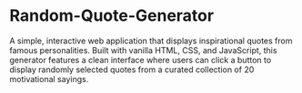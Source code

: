 # Random-Quote-Generator
A simple, interactive web application that displays inspirational quotes from famous personalities. Built with vanilla HTML, CSS, and JavaScript, this generator features a clean interface where users can click a button to display randomly selected quotes from a curated collection of 20 motivational sayings.
